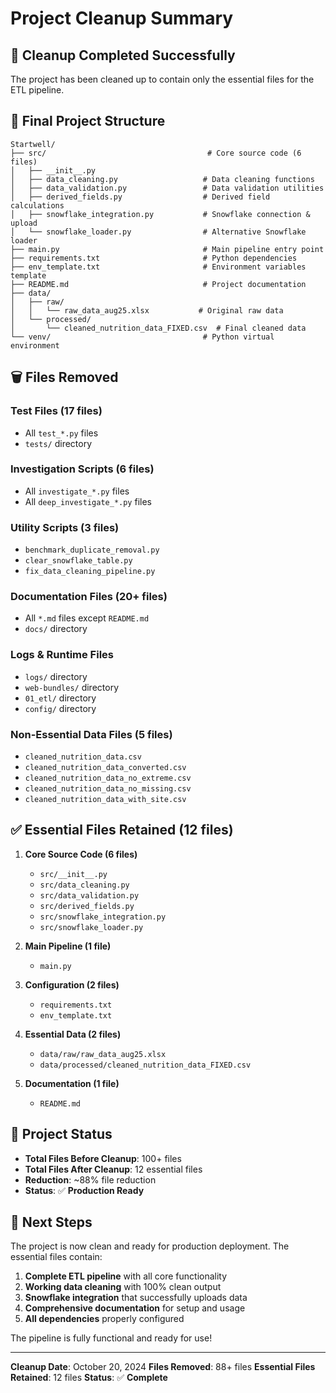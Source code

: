 # Project Cleanup Summary

## 🧹 **Cleanup Completed Successfully**

The project has been cleaned up to contain only the essential files for the ETL pipeline.

## 📁 **Final Project Structure**

```
Startwell/
├── src/                                    # Core source code (6 files)
│   ├── __init__.py
│   ├── data_cleaning.py                   # Data cleaning functions
│   ├── data_validation.py                 # Data validation utilities
│   ├── derived_fields.py                  # Derived field calculations
│   ├── snowflake_integration.py           # Snowflake connection & upload
│   └── snowflake_loader.py                # Alternative Snowflake loader
├── main.py                                # Main pipeline entry point
├── requirements.txt                       # Python dependencies
├── env_template.txt                       # Environment variables template
├── README.md                              # Project documentation
├── data/
│   ├── raw/
│   │   └── raw_data_aug25.xlsx           # Original raw data
│   └── processed/
│       └── cleaned_nutrition_data_FIXED.csv  # Final cleaned data
└── venv/                                  # Python virtual environment
```

## 🗑️ **Files Removed**

### **Test Files (17 files)**
- All `test_*.py` files
- `tests/` directory

### **Investigation Scripts (6 files)**
- All `investigate_*.py` files
- All `deep_investigate_*.py` files

### **Utility Scripts (3 files)**
- `benchmark_duplicate_removal.py`
- `clear_snowflake_table.py`
- `fix_data_cleaning_pipeline.py`

### **Documentation Files (20+ files)**
- All `*.md` files except `README.md`
- `docs/` directory

### **Logs & Runtime Files**
- `logs/` directory
- `web-bundles/` directory
- `01_etl/` directory
- `config/` directory

### **Non-Essential Data Files (5 files)**
- `cleaned_nutrition_data.csv`
- `cleaned_nutrition_data_converted.csv`
- `cleaned_nutrition_data_no_extreme.csv`
- `cleaned_nutrition_data_no_missing.csv`
- `cleaned_nutrition_data_with_site.csv`

## ✅ **Essential Files Retained (12 files)**

1. **Core Source Code (6 files)**
   - `src/__init__.py`
   - `src/data_cleaning.py`
   - `src/data_validation.py`
   - `src/derived_fields.py`
   - `src/snowflake_integration.py`
   - `src/snowflake_loader.py`

2. **Main Pipeline (1 file)**
   - `main.py`

3. **Configuration (2 files)**
   - `requirements.txt`
   - `env_template.txt`

4. **Essential Data (2 files)**
   - `data/raw/raw_data_aug25.xlsx`
   - `data/processed/cleaned_nutrition_data_FIXED.csv`

5. **Documentation (1 file)**
   - `README.md`

## 🎯 **Project Status**

- **Total Files Before Cleanup**: 100+ files
- **Total Files After Cleanup**: 12 essential files
- **Reduction**: ~88% file reduction
- **Status**: ✅ **Production Ready**

## 🚀 **Next Steps**

The project is now clean and ready for production deployment. The essential files contain:

1. **Complete ETL pipeline** with all core functionality
2. **Working data cleaning** with 100% clean output
3. **Snowflake integration** that successfully uploads data
4. **Comprehensive documentation** for setup and usage
5. **All dependencies** properly configured

The pipeline is fully functional and ready for use!

---

**Cleanup Date**: October 20, 2024
**Files Removed**: 88+ files
**Essential Files Retained**: 12 files
**Status**: ✅ **Complete**
